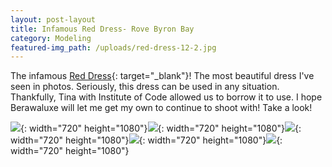 ```yaml
---
layout: post-layout
title: Infamous Red Dress- Rove Byron Bay
category: Modeling
featured-img_path: /uploads/red-dress-12-2.jpg
---
```


The infamous [Red Dress](https://www.rovedesigns.com/products/sevilla-dress){: target="_blank"}\! The most beautiful dress I've seen in photos. Seriously, this dress can be used in any situation. Thankfully, Tina with Institute of Code allowed us to borrow it to use. I hope Berawaluxe will let me get my own to continue to shoot with\! Take a look\!&nbsp;

![](/uploads/red-dress-15.jpg){: width="720" height="1080"}![](/uploads/red-dress-3.jpg){: width="720" height="1080"}![](/uploads/red-dress-13.jpg){: width="720" height="1080"}![](/uploads/red-dress-14.jpg){: width="720" height="1080"}![](/uploads/red-dress-7.jpg){: width="720" height="1080"}